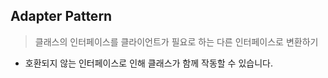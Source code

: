 ## Adapter Pattern
> 클래스의 인터페이스를 클라이언트가 필요로 하는 다른 인터페이스로 변환하기
- 호환되지 않는 인터페이스로 인해 클래스가 함께 작동할 수 있습니다.